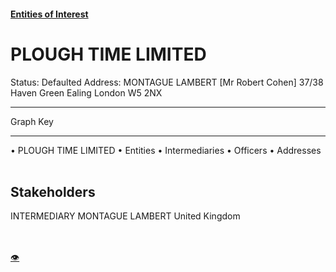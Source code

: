 #### [Entities of Interest](/list.html)
<link rel="stylesheet" type="text/css" href="../../assets/style.css">

<style>
body{background-image:url("http://eoi-graphs.s3-website-eu-west-1.amazonaws.com/PLOUGH_TIME_LIMITED.png");background-repeat: no-repeat;background-size: contain;}
.markdown>p>span{background-color: white;}
</style>

# PLOUGH TIME LIMITED
<span>Status: Defaulted
Address: MONTAGUE LAMBERT [Mr Robert Cohen] 37/38 Haven Green Ealing London W5 2NX
</span>

---



<div class="legend">
Graph Key
<hr>
<span class="focus">• PLOUGH TIME LIMITED</span>
<span class="entity">• Entities</span>
<span class="intermediary">• Intermediaries</span>
<span class="officer">• Officers</span>
<span class="address">• Addresses</span>
</div><br>


## Stakeholders
<span>INTERMEDIARY
MONTAGUE LAMBERT
United Kingdom
</span>


<br><br><a class="contribute_button" href="Readme.md">👁</a>